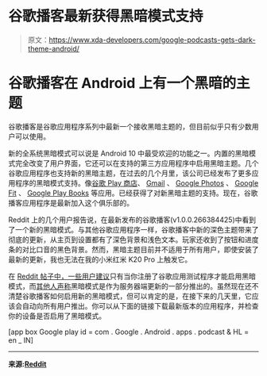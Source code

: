 # 谷歌播客最新获得黑暗模式支持

> 原文：<https://www.xda-developers.com/google-podcasts-gets-dark-theme-android/>

# 谷歌播客在 Android 上有一个黑暗的主题

谷歌播客是谷歌应用程序系列中最新一个接收黑暗主题的，但目前似乎只有少数用户可以使用。

新的全系统黑暗模式可以说是 Android 10 中最受欢迎的功能之一。内置的黑暗模式完全改变了用户界面，它还可以在支持的第三方应用程序中启用黑暗主题。几个谷歌应用程序也支持新的黑暗主题，在过去的几个月里，该公司已经发布了更多应用程序的黑暗模式支持。像[谷歌 Play 商店](https://www.xda-developers.com/google-play-store-dark-theme-android-10/)、 [Gmail](https://www.xda-developers.com/google-gmail-dark-mode-android/) 、 [Google Photos](https://www.xda-developers.com/google-photos-dark-theme-roll-out/) 、 [Google Fit](https://www.xda-developers.com/google-fit-dark-theme/) 、 [Google Play Books](https://www.xda-developers.com/google-play-books-5-4-dark-theme/) 等应用。已经获得了对新黑暗主题的支持。现在，谷歌播客应用程序是最新加入这个俱乐部的。

Reddit 上的几个用户报告说，在最新发布的谷歌播客(v1.0.0.266384425)中看到了一个新的黑暗模式。与其他谷歌应用程序一样，谷歌播客中新的深色主题带来了彻底的更新，从主页到设置都有了深色背景和浅色文本。玩家还收到了按钮和进度条的对比口音的黑色背景。然而，黑暗主题目前并不适用于所有用户，即使安装了最新的更新，我也无法在我的小米红米 K20 Pro 上触发它。

在 [Reddit 帖子中，一些用户建议](https://www.reddit.com/r/Android/comments/ecbixr/google_podcast_now_has_dark_mode/fbb6tah?utm_source=share&utm_medium=web2x)只有当你注册了谷歌应用测试程序才能启用黑暗模式，而[其他人声称](https://www.reddit.com/r/Android/comments/ecbixr/google_podcast_now_has_dark_mode/fbahn05?utm_source=share&utm_medium=web2x)黑暗模式是作为服务器端更新的一部分推出的。虽然现在还不清楚谷歌播客如何启用新的黑暗模式，但可以肯定的是，在接下来的几天里，它应该会自动向所有用户推出。你可以从下面的链接下载最新版本的应用程序，并检查你的设备是否启用了黑暗模式。

[app box Google play id = com . Google . Android . apps . podcast & HL = en _ IN]

* * *

**来源:[Reddit](https://www.reddit.com/r/Android/comments/ecbixr/google_podcast_now_has_dark_mode/)**